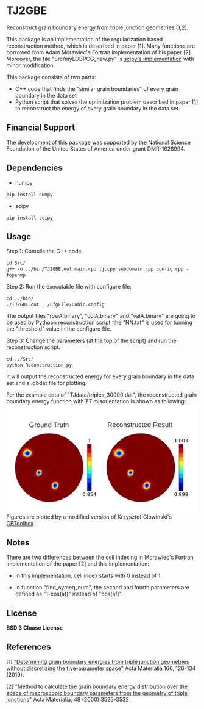 # TJ2GBE
Reconstruct grain boundary energy from triple junction geometries [1,2].

This package is an implementation of the regularization based reconstruction method, which is described in paper [1]. Many functions are borrowed from Adam Morawiec's Fortran implementation of his paper [2]. Moreover, the file "Src/myLOBPCG\_new.py" is [scipy's implementation](https://github.com/scipy/scipy/blob/v1.3.0/scipy/sparse/linalg/eigen/lobpcg/lobpcg.py) with minor modification. 

This package consists of two parts: 
  *  C++ code that finds the "similar grain boundaries" of every grain boundary in the data set
  *  Python script that solves the optimization problem described in paper [1] to reconstruct the energy of every grain boundary in the data set

## Financial Support
The development of this package was supported by the National Science Foundation of the United States of America under grant DMR-1628994.

## Dependencies

- numpy
```
pip install numpy
```

- scipy
```
pip install scipy
```

## Usage

Step 1: Compile the C++ code.
```shell
cd Src/
g++ -o ../bin/TJ2GBE.out main.cpp tj.cpp subdomain.cpp config.cpp -fopenmp
```

Step 2: Run the executable file with configure file.
```shell
cd ../bin/
./TJ2GBE.out ../CfgFile/Cubic.config
```
The output files "rowA.binary", "colA.binary" and "valA.binary" are going to be used by Pythoon reconstruction script, the "NN.txt" is used for tunning the "threshold" value in the configure file.

Step 3: Change the parameters (at the top of the script) and run the reconstruction script.
```shell
cd ../Src/
python Reconstruction.py
```
It will output the reconstructed energy for every grain boundary in the data set and a .gbdat file for plotting.

For the example data of "TJdata/triples\_30000.dat", the reconstructed grain boundary energy function with &Sigma;7 misorientation is shown as following:
![Sigma7](https://github.com/Yufeng-shen/TJ2GBE/blob/master/misc/Sigma7.png)
Figures are plotted by a modified version of Krzysztof Glowinski's [GBToolbox](http://imim.pl/personal/adam.morawiec/A_Morawiec_Web_Page/S/K_Glowinski/Downloads.html).

## Notes

There are two differences between the cell indexing in Morawiec's Fortran implementation of the paper [2] and this implementation:

- In this implementation, cell index starts with 0 instead of 1.

- In function "find\_symeq\_num", the second and fourth parameters are defined as "1-cos(af)" instead of "cos(af)".

## License
__BSD 3 Cluase License__

## References
[1]  ["Determining grain boundary energies from triple junction geometries without discretizing the five-parameter space"](https://doi.org/10.1016/j.actamat.2018.12.022) Acta Materialia 166, 126-134 (2019).

[2]  ["Method to calculate the grain boundary energy distribution over the space of macroscopic boundary parameters from the geometry of triple junctions"](https://doi.org/10.1016/S1359-6454(00)00126-9) Acta Materialia, 48 (2000) 3525-3532
